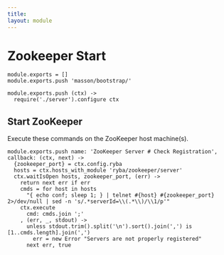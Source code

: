 ```yaml
---
title: 
layout: module
---
```


# Zookeeper Start

    module.exports = []
    module.exports.push 'masson/bootstrap/'

    module.exports.push (ctx) ->
      require('./server').configure ctx

## Start ZooKeeper

Execute these commands on the ZooKeeper host machine(s).

    module.exports.push name: 'ZooKeeper Server # Check Registration', callback: (ctx, next) ->
      {zookeeper_port} = ctx.config.ryba
      hosts = ctx.hosts_with_module 'ryba/zookeeper/server'
      ctx.waitIsOpen hosts, zookeeper_port, (err) ->
        return next err if err
        cmds = for host in hosts
          "{ echo conf; sleep 1; } | telnet #{host} #{zookeeper_port} 2>/dev/null | sed -n 's/.*serverId=\\(.*\\)/\\1/p'"
        ctx.execute
          cmd: cmds.join ';'
        , (err, _, stdout) ->
          unless stdout.trim().split('\n').sort().join(',') is [1..cmds.length].join(',')
            err = new Error "Servers are not properly registered" 
          next err, true

